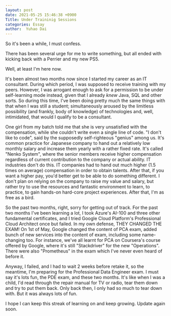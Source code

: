 ```yaml
---
layout: post
date: 2021-05-25 15:46:38 +0900
Title: Under Traininig Sessions
categories: Essay
author:  Yuhao Dai
---
```


So it's been a while, I must confess.

There has been several urge for me to write something, but all ended with kicking back with a Perrier and my new PS5.

Well, at least I'm here now.

It's been almost two months now since I started my career as an IT consultant. During which period, I was supposed to receive training with my peers. However, I was arrogant enough to ask for a permission to be under self-learning mode instead, given that I already *knew* Java, SQL and other sorts. So during this time, I've been doing pretty much the same things with that when I was still a student; simultaneously aroused by the limitless possibility (and frankly, body of knowledge) of technologies and, well, intimidated, that would I qualify to be a consultant.

One girl from my batch told me that she is very unsatisfied with the compensation, while she couldn't write even a single line of code. "I don't like to code", said by the supposedly self-righteous "genius" among us. It's common practice for Japanese company to hand out a relatively low monthly salary and increase them yearly with a rather fixed rate. It's called "Nenko System", where the senior members receive higher compensation regardless of current contribution to the company or actual ability. IT industries don't do this. IT companies had to hand out much higher (1.5 times on average) compensation in order to obtain talents. After that, if you want a higher pay, you'd better get to be able to do something different. I don't plan on relying on the company to raise my value and salary, but rather try to use the resources and fantastic environment to learn, to practice, to gain hands-on hard-core project experiences. After that, I'm as free as a bird.

So the past two months, right, sorry for getting out of track. For the past two months I've been learning a lot, I took Azure's AI-100 and three other fundamental certificates, and I tried Google Cloud Platform's Professional Cloud Architect once but failed. In my own defense, THEY CHANGED THE EXAM! On 1st of May, Google changed the content of PCA exam, added bunch of new services into the content of exam, including some name-changing too. For instance, we've all learnt for PCA on Coursera's course offered by Google, where it's still "Stackdriver" for the new "Operations". There were also "Prometheus" in the exam which I've never even heard of before it.

Anyway, I failed, and I had to wait 2 weeks before retake it, so the meantime, I'm preparing for the Professional Data Engineer exam. I must say it's lots fun, the PDE exam, and these two months. It's like when I was a child, I'd read through the repair manual for TV or radio, tear them down and try to put them back. Only back then, I only had so much to tear down with. But it was always lots of fun.

I hope I can keep this streak of learning on and keep growing. Update again soon.
